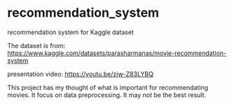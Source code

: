 # recommendation_system
recommendation system for Kaggle dataset

The dataset is from: https://www.kaggle.com/datasets/parasharmanas/movie-recommendation-system  

presentation video: https://youtu.be/zjw-Z83LYBQ

This project has my thought of what is important for recommendating movies. It focus on data preprocessing. It may not be the best result.
